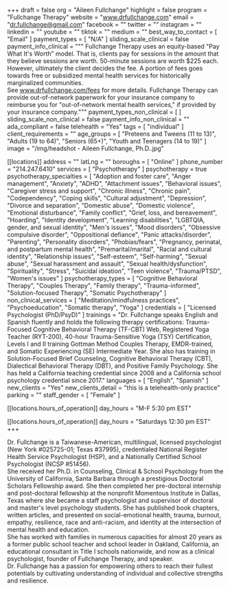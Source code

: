 +++
draft = false
org = "Aileen Fullchange"
highlight = false
program = "Fullchange Therapy"
website = "www.drfullchange.com"
email = "dr.fullchange@gmail.com"
facebook = ""
twitter = ""
instagram = ""
linkedin = ""
youtube = ""
tiktok = ""
medium = ""
best_way_to_contact = [ "Email" ]
payment_types = [ "N/A" ]
sliding_scale_clinical = false
payment_info_clinical = """
Fullchange Therapy uses an equity-based "Pay What It's Worth" model. That is, clients pay for sessions in the amount that they believe sessions are worth. 50-minute sessions are worth $225 each. However, ultimately the client decides the fee. A portion of fees goes towards free or subsidized mental health services for historically marginalized communities.  
See www.drfullchange.com/fees for more details. 
Fullchange Therapy can provide out-of-network paperwork for your insurance company to reimburse you for "out-of-network mental health services," if provided by your insurance company."""
payment_types_non_clinical = [ ]
sliding_scale_non_clinical = false
payment_info_non_clinical = ""
ada_compliant = false
telehealth = "Yes"
tags = [ "individual" ]
client_requirements = ""
age_groups = [
  "Preteens and Tweens (11 to 13)",
  "Adults (19 to 64)",
  "Seniors (65+)",
  "Youth and Teenagers (14 to 19)"
]
image = "/img/headshot - Aileen Fullchange, Ph.D..jpg"

[[locations]]
address = ""
latLng = ""
boroughs = [ "Online" ]
phone_number = "214.247.6410"
services = [ "Psychotherapy" ]
psychotherapy = true
psychotherapy_specialties = [
  "Adoption and foster care",
  "Anger management",
  "Anxiety",
  "ADHD",
  "Attachment issues",
  "Behavioral issues",
  "Caregiver stress and support",
  "Chronic illness",
  "Chronic pain",
  "Codependency",
  "Coping skills",
  "Cultural adjustment",
  "Depression",
  "Divorce and separation",
  "Domestic abuse",
  "Domestic violence",
  "Emotional disturbance",
  "Family conflict",
  "Grief, loss, and bereavement",
  "Hoarding",
  "Identity development",
  "Learning disabilities",
  "LGBTQIA, gender, and sexual identity",
  "Men's issues",
  "Mood disorders",
  "Obsessive compulsive disorder",
  "Oppositional defiance",
  "Panic attacks/disorder",
  "Parenting",
  "Personality disorders",
  "Phobias/fears",
  "Pregnancy, perinatal, and postpartum mental health",
  "Premarital/marital",
  "Racial and cultural identity",
  "Relationship issues",
  "Self-esteem",
  "Self-harming",
  "Sexual abuse",
  "Sexual harassment and assault",
  "Sexual health/dysfunction",
  "Spirituality",
  "Stress",
  "Suicidal ideation",
  "Teen violence",
  "Trauma/PTSD",
  "Women's issues"
]
psychotherapy_types = [
  "Cognitive Behavioral Therapy",
  "Couples Therapy",
  "Family therapy",
  "Trauma-informed",
  "Solution-focused Therapy",
  "Somatic Psychotherapy"
]
non_clinical_services = [
  "Meditation/mindfulness practices",
  "Psychoeducation",
  "Somatic therapy",
  "Yoga"
]
credentials = [ "Licensed Psychologist (PhD/PsyD)" ]
trainings = "Dr. Fullchange speaks English and Spanish fluently and holds the following therapy certifications: Trauma-Focused Cognitive Behavioral Therapy (TF-CBT) Web, Registered Yoga Teacher (RYT-200), 40-hour Trauma-Sensitive Yoga (TSY) Certification, Levels I and II training Gottman Method Couples Therapy, EMDR-trained, and Somatic Experiencing (SE) Intermediate Year. She also has training in Solution-Focused Brief Counseling, Cognitive Behavioral Therapy (CBT), Dialectical Behavioral Therapy (DBT), and Positive Family Psychology. She has held a California teaching credential since 2008 and a California school psychology credential since 2017."
languages = [ "English", "Spanish" ]
new_clients = "Yes"
new_clients_detail = "this is a telehealth-only practice"
parking = ""
staff_gender = [ "Female" ]

  [[locations.hours_of_operation]]
  day_hours = "M-F 5:30 pm EST"

  [[locations.hours_of_operation]]
  day_hours = "Saturdays 12:30 pm EST"
+++

Dr. Fullchange is a Taiwanese-American, multilingual, licensed psychologist (New York #025725-01; Texas #37995), credentialed National Register Health Service Psychologist (HSP), and a Nationally Certified School Psychologist (NCSP #51456). <br>
She received her Ph.D. in Counseling, Clinical & School Psychology from the University of California, Santa Barbara through a prestigious Doctoral Scholars Fellowship award. She then completed her pre-doctoral internship and post-doctoral fellowship at the nonprofit Momentous Institute in Dallas, Texas where she became a staff psychologist and supervisor of doctoral and master's level psychology students. She has published book chapters, written articles, and presented on social-emotional health, trauma, burnout, empathy, resilience, race and anti-racism, and identity at the intersection of mental health and education. <br>
She has worked with families in numerous capacities for almost 20 years as a former public school teacher and school leader in Oakland, California, an educational consultant in Title I schools nationwide, and now as a clinical psychologist, founder of Fullchange Therapy, and speaker. <br>
Dr. Fullchange has a passion for empowering others to reach their fullest potentials by cultivating understanding of individual and collective strengths and resilience. <br>
